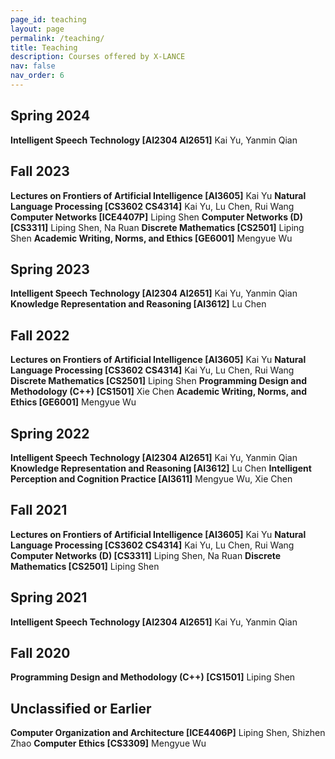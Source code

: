 ```yaml
---
page_id: teaching
layout: page
permalink: /teaching/
title: Teaching
description: Courses offered by X-LANCE
nav: false
nav_order: 6
---
```


## Spring 2024
**Intelligent Speech Technology [AI2304 AI2651]** Kai Yu, Yanmin Qian

## Fall 2023
**Lectures on Frontiers of Artificial Intelligence [AI3605]** Kai Yu
**Natural Language Processing [CS3602 CS4314]** Kai Yu, Lu Chen, Rui Wang
**Computer Networks [ICE4407P]** Liping Shen
**Computer Networks (D) [CS3311]** Liping Shen, Na Ruan
**Discrete Mathematics [CS2501]** Liping Shen
**Academic Writing, Norms, and Ethics [GE6001]** Mengyue Wu

## Spring 2023
**Intelligent Speech Technology [AI2304 AI2651]** Kai Yu, Yanmin Qian
**Knowledge Representation and Reasoning [AI3612]** Lu Chen

## Fall 2022
**Lectures on Frontiers of Artificial Intelligence [AI3605]** Kai Yu
**Natural Language Processing [CS3602 CS4314]** Kai Yu, Lu Chen, Rui Wang
**Discrete Mathematics [CS2501]** Liping Shen
**Programming Design and Methodology (C++) [CS1501]** Xie Chen
**Academic Writing, Norms, and Ethics [GE6001]** Mengyue Wu

## Spring 2022
**Intelligent Speech Technology [AI2304 AI2651]** Kai Yu, Yanmin Qian
**Knowledge Representation and Reasoning [AI3612]** Lu Chen
**Intelligent Perception and Cognition Practice [AI3611]** Mengyue Wu, Xie Chen

## Fall 2021
**Lectures on Frontiers of Artificial Intelligence [AI3605]** Kai Yu
**Natural Language Processing [CS3602 CS4314]** Kai Yu, Lu Chen, Rui Wang
**Computer Networks (D) [CS3311]** Liping Shen, Na Ruan
**Discrete Mathematics [CS2501]** Liping Shen

## Spring 2021
**Intelligent Speech Technology [AI2304 AI2651]** Kai Yu, Yanmin Qian

## Fall 2020
**Programming Design and Methodology (C++) [CS1501]** Liping Shen

## Unclassified or Earlier
**Computer Organization and Architecture [ICE4406P]** Liping Shen, Shizhen Zhao
**Computer Ethics [CS3309]** Mengyue Wu